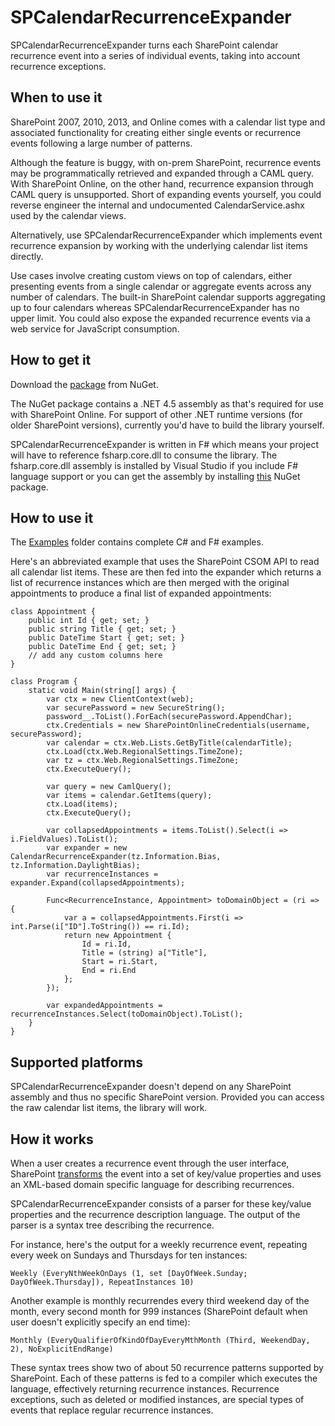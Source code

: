 SPCalendarRecurrenceExpander
============================

SPCalendarRecurrenceExpander turns each SharePoint calendar
recurrence event into a series of individual events, taking into
account recurrence exceptions.

When to use it
--------------

SharePoint 2007, 2010, 2013, and Online comes with a calendar
list type and associated functionality for creating either single
events or recurrence events following a large number of patterns.

Although the feature is buggy, with on-prem SharePoint,
recurrence events may be programmatically retrieved and expanded
through a CAML query. With SharePoint Online, on the other hand,
recurrence expansion through CAML query is unsupported. Short of
expanding events yourself, you could reverse engineer the
internal and undocumented CalendarService.ashx used by the
calendar views.

Alternatively, use SPCalendarRecurrenceExpander which implements
event recurrence expansion by working with the underlying
calendar list items directly.

Use cases involve creating custom views on top of calendars,
either presenting events from a single calendar or aggregate
events across any number of calendars. The built-in SharePoint
calendar supports aggregating up to four calendars whereas
SPCalendarRecurrenceExpander has no upper limit. You could also
expose the expanded recurrence events via a web service for
JavaScript consumption.

How to get it
-------------

Download the
[package](https://www.nuget.org/packages/SPCalendarRecurrenceExpander)
from NuGet.

The NuGet package contains a .NET 4.5 assembly as that's required
for use with SharePoint Online. For support of other .NET runtime
versions (for older SharePoint versions), currently you'd have to
build the library yourself.

SPCalendarRecurrenceExpander is written in F# which means your
project will have to reference fsharp.core.dll to consume the
library. The fsharp.core.dll assembly is installed by Visual
Studio if you include F# language support or you can get the
assembly by installing
[this](https://www.nuget.org/packages/FSharp.Core.Microsoft.Signed/)
NuGet package.

How to use it
-------------

The
[Examples](https://github.com/ronnieholm/SPCalendarRecurrenceExpander/tree/master/Examples)
folder contains complete C# and F# examples.

Here's an abbreviated example that uses the SharePoint CSOM API
to read all calendar list items. These are then fed into the
expander which returns a list of recurrence instances which are
then merged with the original appointments to produce a final
list of expanded appointments:

    class Appointment {
        public int Id { get; set; }
        public string Title { get; set; }
        public DateTime Start { get; set; }
        public DateTime End { get; set; }
        // add any custom columns here
    }

    class Program {
        static void Main(string[] args) {
            var ctx = new ClientContext(web);
            var securePassword = new SecureString();
            password__.ToList().ForEach(securePassword.AppendChar);
            ctx.Credentials = new SharePointOnlineCredentials(username, securePassword);
            var calendar = ctx.Web.Lists.GetByTitle(calendarTitle);
            ctx.Load(ctx.Web.RegionalSettings.TimeZone);
            var tz = ctx.Web.RegionalSettings.TimeZone;
            ctx.ExecuteQuery();

            var query = new CamlQuery();
            var items = calendar.GetItems(query);
            ctx.Load(items);
            ctx.ExecuteQuery();

            var collapsedAppointments = items.ToList().Select(i => i.FieldValues).ToList();
            var expander = new CalendarRecurrenceExpander(tz.Information.Bias, tz.Information.DaylightBias);
            var recurrenceInstances = expander.Expand(collapsedAppointments);

            Func<RecurrenceInstance, Appointment> toDomainObject = (ri => {
                var a = collapsedAppointments.First(i => int.Parse(i["ID"].ToString()) == ri.Id);
                return new Appointment {
                    Id = ri.Id,
                    Title = (string) a["Title"],
                    Start = ri.Start,
                    End = ri.End
                };
            });

            var expandedAppointments = recurrenceInstances.Select(toDomainObject).ToList();
        }
    }

Supported platforms
-------------------

SPCalendarRecurrenceExpander doesn't depend on any SharePoint
assembly and thus no specific SharePoint version. Provided you
can access the raw calendar list items, the library will work.

How it works
------------

When a user creates a recurrence event through the user
interface, SharePoint
[transforms](http://aspnetguru.wordpress.com/2007/06/01/understanding-the-sharepoint-calendar-and-how-to-export-it-to-ical-format)
the event into a set of key/value properties and uses an
XML-based domain specific language for describing recurrences.

SPCalendarRecurrenceExpander consists of a parser for these
key/value properties and the recurrence description language. The
output of the parser is a syntax tree describing the recurrence. 

For instance, here's the output for a weekly recurrence event,
repeating every week on Sundays and Thursdays for ten instances:

    Weekly (EveryNthWeekOnDays (1, set [DayOfWeek.Sunday; DayOfWeek.Thursday]), RepeatInstances 10)

Another example is monthly recurrendes every third weekend day of
the month, every second month for 999 instances (SharePoint
default when user doesn't explicitly specify an end time):

    Monthly (EveryQualifierOfKindOfDayEveryMthMonth (Third, WeekendDay, 2), NoExplicitEndRange)

These syntax trees show two of about 50 recurrence patterns
supported by SharePoint. Each of these patterns is fed to a
compiler which executes the language, effectively returning
recurrence instances. Recurrence exceptions, such as deleted or
modified instances, are special types of events that replace
regular recurrence instances.